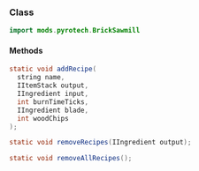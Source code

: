 
### Class

```java
import mods.pyrotech.BrickSawmill
```

#### Methods

```java
static void addRecipe(
  string name, 
  IItemStack output, 
  IIngredient input, 
  int burnTimeTicks, 
  IIngredient blade, 
  int woodChips
);
```


```java
static void removeRecipes(IIngredient output);
```


```java
static void removeAllRecipes();
```

